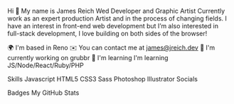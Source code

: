 Hi 👋 My name is James Reich
Wed Developer and Graphic Artist
Currently work as an expert production Artist and in the process of changing fields. I have an interest in front-end web development but I’m also interested in full-stack development, I love building on both sides of the browser!

🌍  I'm based in Reno
✉️  You can contact me at james@jreich.dev
🚀  I'm currently working on grubbr
🧠  I'm learning I'm learning JS/Node/React/Ruby/PHP

Skills
Javascript
HTML5
CSS3
Sass
Photoshop
Illustrator
Socials



Badges
My GitHub Stats




